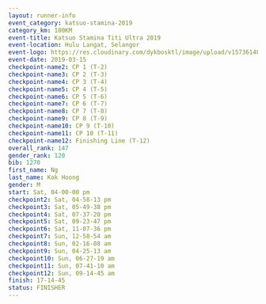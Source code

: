 ```yaml
--- 
layout: runner-info 
event_category: katsuo-stamina-2019 
category_km: 100KM 
event-title: Katsuo Stamina Titi Ultra 2019 
event-location: Hulu Langat, Selangor 
event-logo: https://res.cloudinary.com/dykbosktl/image/upload/v1573614825/Logo/Logo_p7ft6n.png 
event-date: 2019-03-15 
checkpoint-name2: CP 1 (T-2) 
checkpoint-name3: CP 2 (T-3) 
checkpoint-name4: CP 3 (T-4) 
checkpoint-name5: CP 4 (T-5) 
checkpoint-name6: CP 5 (T-6) 
checkpoint-name7: CP 6 (T-7) 
checkpoint-name8: CP 7 (T-8) 
checkpoint-name9: CP 8 (T-9) 
checkpoint-name10: CP 9 (T-10) 
checkpoint-name11: CP 10 (T-11) 
checkpoint-name12: Finishing Line (T-12) 
overall_rank: 147
gender_rank: 120
bib: 1270
first_name: Ng
last_name: Kok Hoong
gender: M
start: Sat, 04-00-00 pm
checkpoint2: Sat, 04-58-13 pm
checkpoint3: Sat, 05-49-38 pm
checkpoint4: Sat, 07-37-20 pm
checkpoint5: Sat, 09-23-47 pm
checkpoint6: Sat, 11-07-36 pm
checkpoint7: Sun, 12-58-54 am
checkpoint8: Sun, 02-16-08 am
checkpoint9: Sun, 04-25-13 am
checkpoint10: Sun, 06-27-19 am
checkpoint11: Sun, 07-41-10 am
checkpoint12: Sun, 09-14-45 am
finish: 17-14-45
status: FINISHER
--- 
```

